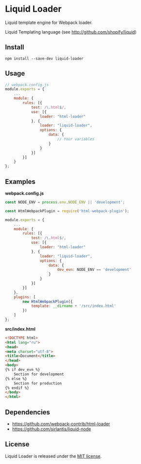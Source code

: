 # Liquid Loader

Liquid template engine for Webpack loader.

Liquid Templating language (see http://github.com/shopify/liquid)

## Install

```
npm install --save-dev liquid-loader
```

## Usage

```js
// webpack.config.js 
module.exports = {
    ...
    module: {
        rules: [{
            test: /\.html$/,
            use: [{
                loader: "html-loader"
            }, {
                loader: "liquid-loader",
                options: {
                    data: {
                        // Your variables
                    }
                }
            }]
        }]
    }
};
```



## Examples

**webpack.config.js**
```js 
const NODE_ENV = process.env.NODE_ENV || 'development';

const HtmlWebpackPlugin = require('html-webpack-plugin');

module.exports = {
    ...
    module: {
        rules: [{
            test: /\.html$/,
            use: [{
                loader: "html-loader"
            }, {
                loader: "liquid-loader",
                options: {
                    data: {
                        dev_evn: NODE_ENV == 'development'
                    }
                }
            }]
        }]
    },
    plugins: [
        new HtmlWebpackPlugin({
            template: __dirname + '/src/index.html'
        })
    ]
};
```

**src/index.html**
```html
<!DOCTYPE html>
<html lang="ru">
<head>
<meta charset="utf-8">
<title>Document</title>
</head>
<body>
{% if dev_evn %}
    Section for development
{% else %}
    Section for production
{% endif %}
</body>
</html>
```

## Dependencies
- https://github.com/webpack-contrib/html-loader
- https://github.com/sirlantis/liquid-node

## License

Liquid Loader is released under the [MIT license](http://www.opensource.org/licenses/MIT).
